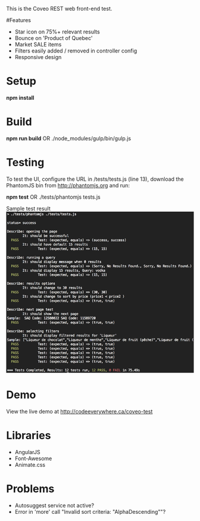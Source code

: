 This is the Coveo REST web front-end test.

#Features
- Star icon on 75%+ relevant results
- Bounce on 'Product of Quebec'
- Market SALE items
- Filters easily added / removed in controller config
- Responsive design

# Setup
**npm install**

# Build
**npm run build** OR ./node_modules/gulp/bin/gulp.js

# Testing
To test the UI, configure the URL in /tests/tests.js (line 13), download the PhantomJS bin from http://phantomjs.org and run:

**npm test** OR ./tests/phantomjs tests.js

Sample test result
![sample](img.png)

# Demo
View the live demo at http://codeeverywhere.ca/coveo-test

# Libraries
- AngularJS
- Font-Awesome
- Animate.css

# Problems
- Autosuggest service not active?
- Error in 'more' call "Invalid sort criteria: \"AlphaDescending\""?
